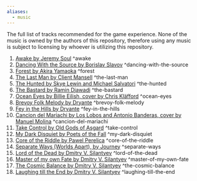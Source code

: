 ```yaml
---
aliases:
  - music
---
```

The full list of tracks recommended for the game experience. None of the music is owned by the authors of this repository, therefore using any music is subject to licensing by whoever is utilizing this repository.

1. [Awake by Jeremy Soul](https://www.youtube.com/watch?v=YOuMxmzmxqk&ab_channel=Shaman221B) ^awake
2. [Dancing With the Source by Borislav Slavov](https://www.youtube.com/watch?v=LN96weQqTz8&ab_channel=212madfool) ^dancing-with-the-source
3.  [Forest by Akira Yamaoka](https://www.youtube.com/watch?v=xZhvK0lZFxo) ^forest
4.  [The Last Man by Client Mansell](https://www.youtube.com/watch?v=FMAHuf4AaWw&list=PLiN-7mukU_RFolEadgJhDR9JU_-YJLcbs&ab_channel=ClintMansell-Topic) ^the-last-man
5.  [The Hunted by Skye Lewin and Michael Salvatori](https://www.youtube.com/watch?v=YKQvTsHIVAg&ab_channel=DestinyMusicArchive) ^the-hunted
6.  [The Bastard by Ramin Djawadi](https://www.youtube.com/watch?v=tC5RQVqvPzM&ab_channel=RaminDjawadi-Topic) ^the-bastard
7. [Ocean Eyes by Billie Eilish, cover by Chris Kläfford](https://www.youtube.com/watch?v=MhBKlLUQItQ&ab_channel=ChrisKl%C3%A4fford) ^ocean-eyes
8.  [Brevoy Folk Melody by Dryante](https://www.youtube.com/watch?v=rCIjgRq0fWg&list=PLXAVOVErML4HZ-7bE7EP_FpVhI_bgrKan&ab_channel=GothicDungeon) ^brevoy-folk-melody
9. [Fey in the Hills by Drvante](https://www.youtube.com/watch?v=97n0wRSfx4M&list=PLXAVOVErML4HZ-7bE7EP_FpVhI_bgrKan&index=3&ab_channel=GothicDungeon) ^fey-in-the-hills
10. [Cancion del Mariachi by Los Lobos and Antonio Banderas, cover by Manuel Molina](https://www.youtube.com/watch?v=c7s13cGJ--M&ab_channel=ManuelMolina) ^cancion-del-mariachi
11. [Take Control by Old Gods of Asgard](https://www.youtube.com/watch?v=UdHbAmFM-lo&ab_channel=RandomMusicRedux) ^take-control
12. [My Dark Disquiet by Poets of the Fall](https://www.youtube.com/watch?v=7GapRkVdVNQ&ab_channel=PoetsoftheFall-Topic) ^my-dark-disquiet
13. [Core of the Riddle by Pawel Perelica](https://www.youtube.com/watch?v=2fmUCBnBGrs&list=PLEER1G4ZcIA8LRjCj4-306JwiT5xgDNkL&index=40&ab_channel=PawelPerepelica-Topic) ^core-of-the-riddle
14. [Separate Ways (Worlds Apart), by Journey](https://www.youtube.com/watch?v=iHobVQzjw1g&ab_channel=circuitsoldiers) ^separate-ways
15. [Lord of the Dead by Dmitry V. Silantyev](https://www.youtube.com/watch?v=VqJOoKLFS2s&list=PLEER1G4ZcIA8LRjCj4-306JwiT5xgDNkL&index=65&ab_channel=VariousArtists-Topic) ^lord-of-the-dead
16. [Master of my own Fate by Dmitry V. Silantyev](https://www.youtube.com/watch?v=B0_FwAK03Vs&list=PLEER1G4ZcIA8LRjCj4-306JwiT5xgDNkL&index=63&ab_channel=VariousArtists-Topic) ^master-of-my-own-fate
17. [The Cosmic Balance by Dmitry V. Silantyev](https://www.youtube.com/watch?v=0AX3e2V9AzI&list=PLEER1G4ZcIA8LRjCj4-306JwiT5xgDNkL&index=59&ab_channel=VariousArtists-Topic) ^the-cosmic-balance
18. [Laughing till the End by Dmitry V. Silantyev](https://www.youtube.com/watch?v=BhOPO3MTDms&list=PLEER1G4ZcIA8LRjCj4-306JwiT5xgDNkL&index=64&ab_channel=VariousArtists-Topic) ^laughing-till-the-end
